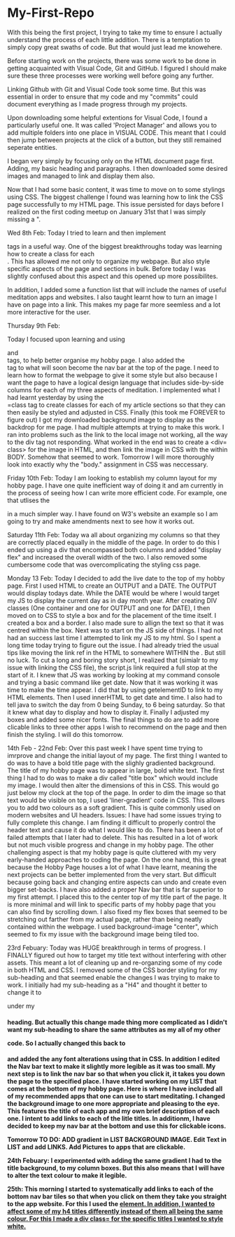 # My-First-Repo

With this being the first project, I trying to take my time to ensure I actually understand the process of
each little addition. There is a temptation to simply copy great swaths of code. But that would just lead me knowehere.

Before starting work on the projects, there was some work to be done in getting acquainted with Visual Code, Git and GitHub. I figured I should make sure these three processes were working well before going any further.

Linking Github with Git and Visual Code took some time. But this was essential in order to ensure that my code and my "commits" could document everything as I made progress through my projects.

Upon downloading some helpful extentions for Visual Code, I found a particularly useful one.
It was called 'Project Manager' and allows you to add multiple folders into one place in VISUAL CODE. This meant that I could then jump between projects at the click of a button, but they still remained seperate entities.

I began very simply by focusing only on the HTML document page first. Adding, my basic heading and paragraphs. I then downloaded some desired images and managed to link and display them also.

Now that I had some basic content, it was time to move on to some stylings using CSS.
The biggest challenge I found was learning how to link the CSS page successfully to my HTML page. This issue persisted for days before I realized on the first coding meetup on January 31st that I was simply missing a ".

Wed 8th Feb:
Today I tried to learn and then implement <div> tags in a useful way.
One of the biggest breakthroughs today was learning how to create a class for each <div>. This has allowed me not only to organize my webpage. But also style specific aspects of the page and sections in bulk. Before today I was slightly confused about this aspect and this opened up more possibilites.

In addition, I added some a function list that will include the names of useful meditation apps and websites.
I also taught learnt how to turn an image I have on page into a link. This makes my page far more seemless and a lot more interactive for the user.

Thursday 9th Feb:

Today I focused upon learning and using <article> and <section> tags, to help better organise my hobby page.
I also added the <nav> tag to what will soon become the nav bar at the top of the page.
I need to learn how to format the webpage to give it some style but also because I want the page to have a logical design language that includes side-by-side columns for each of my three aspects of meditation.
I implemented what I had learnt yesterday by using the <div>=class tag to create classes for each of my article sections so that they can then
easily be styled and adjusted in CSS.
Finally (this took me FOREVER to figure out) I got my downloaded background image to display as the backdrop for me page.
I had multiple attempts at trying to make this work. I ran into problems such as the link to the local image not working, all the way to the div tag not responding. What worked in the end was to create a <div= class> for the image in HTML, and then link the image in CSS with the within BODY. Somehow that seemed to work. Tomorrow I will more thoroughly look into exactly why the "body." assignment in CSS was neccessary.

Friday 10th Feb:
Today I am looking to establish my column layout for my hobby page. I have one quite inefficient way of doing it and am currently in the
process of seeing how I can write more efficient code. For example, one that utlises the <Div> in a much simpler way.
I have found on W3's website an example so I am going to try and make amendments next to see how it works out.

Saturday 11th Feb:
Today wa all about organizing my columns so that they are correctly placed equally in the middle of the page. In order to do this I ended up using a div that encompassed both columns and added "display flex" and increased the overall width of the two.
I also removed some cumbersome code that was overcomplicating the styling css page.

Monday 13 Feb:
Today I decided to add the live date to the top of my hobby page. First I used HTML to create an OUTPUT and a DATE. The OUTPUT would display todays date. While the DATE would be where I would target my JS to display the current day as in day month year.
After creating DIV classes (One container and one for OUTPUT and one for DATE), I then moved on to CSS to style a box and for the placement of the time itself. I created a box and a border. I also made sure to allign the text so that it was centred within the box.
Next was to start on the JS side of things. I had not had an success last time I attempted to link my JS to my html. So I spent a long time today trying to figure out the issue. I had already tried the usual tips like moving the link ref in the HTML to somewhere WITHIN the <body>. But still no luck. To cut a long and boring story short, I realized that (simialr to my issue with linking the CSS file), the script.js link required a full stop at the start of it.
I knew that JS was working by looking at my command console and trying a basic command like get date. Now that it was working it was time to make the time appear. I did that by using getelementID to link to my HTML elements. Then I used innerHTML to get date and time. I also had to tell java to switch the day from 0 being Sunday, to 6 being saturday. So that it knew what day to display and how to display it.
Finally I adjusted my boxes and added some nicer fonts.
The final things to do are to add more clicable links to three other apps I wish to recommend on the page and then finish the styling.
I will do this tomorrow.

14th Feb - 22nd Feb:
Over this past week I have spent time trying to imrprove and change the initial layout of my page. The first thing I wanted to do was to have a bold title page with the slighly gradiented background. The title of my hobby page was to appear in large, bold white text. The first thing I had to do was to make a div called "title box" which would include my image. I would then alter the dimensions of this in CSS. This would go just below my clock at the top of the page. In order to dim the image so that text would be visible on top, I used 'liner-gradient' code in CSS. This allows you to add two colours as a soft gradient. This is quite commonly used on modern websites and UI headers.
Issues: I have had some issues trying to fully complete this change. I am finding it difficult to properly control the header text and cause it do what I would like to do. There has been a lot of failed attempts that I later had to delete. This has resulted in a lot of work but not much visible progress and change in my hobby page.
The other challenging aspect is that my hobby page is quite cluttered with my very early-handed approaches to coding the page. On the one hand, this is great because the Hobby Page houses a lot of what I have learnt, meaning the next projects can be better implemented from the very start. But difficult because going back and changing entire aspects can undo and create even bigger set-backs.
I have also added a proper Nav bar that is far superior to my first attempt. I placed this to the center top of my title part of the page. It is more minimal and will link to specific parts of my hobby page that you can also find by scrolling down.
I also fixed my flex boxes that seemed to be stretching out farther from my actual page, rather than being neatly contained within the webpage.
I used background-image "center", which seemed to fix my issue with the background image being tiled too.

23rd Febuary:
Today was HUGE breakthrough in terms of progress. I FINALLY figured out how to target my title text without interfering with other assets. This meant a lot of cleaning up and re-organzing some of my code in both HTML and CSS.
I removed some of the CSS border styling for my sub-heading and that seemed enable the changes I was trying to make to work. I initially had my sub-heading as a "H4" and thought it better to change it to <p> under my <h1> heading. But actually this change made thing more complicated as I didn't want my sub-heading to share the same attributes as my all of my other <p> code. So I actually changed this back to <h4> and added the any font alterations using that in CSS.
In addition I edited the Nav bar text to make it slightly more legible as it was too small.
My next step is to link the nav bar so that when you click it, it takes you down the page to the specified place.
I have started working on my LIST that comes at the bottom of my hobby page. Here is where I have included all of my recommended apps that one
can use to start meditating. I changed the background image to one more appropriate and pleasing to the eye.
This features the title of each app and my own brief description of each one. I intent to add links to each of the litle titles.
In additionm, I have decided to keep my nav bar at the bottom and use this for clickable icons.

Tomorrow TO DO: ADD gradient in LIST BACKGROUND IMAGE.
Edit Text in LIST and add LINKS.
Add Pictures to apps that are clickable.

24th Febuary: I experimented with adding the same gradient I had to the title background, to my column boxes. But this also means that I will have to alter the text colour to make it legible.

25th: This morning I started to systematically add links to each of the bottom nav bar tiles so that when you click on them they take you straight to the app website. For this I used the <a href> element. In addition, I wanted to affect some of my h4 titles differently instead of them all being the same colour. For this I made a div class= for the specific titles I wanted to style white.
